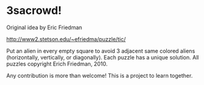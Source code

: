 # 3sacrowd!

Original idea by Eric Friedman

http://www2.stetson.edu/~efriedma/puzzle/tic/

Put an alien in every empty square to avoid 3 adjacent same colored aliens (horizontally, vertically, or diagonally). Each puzzle has a unique solution. All puzzles copyright Erich Friedman, 2010.

Any contribution is more than welcome! This is a project to learn together.
